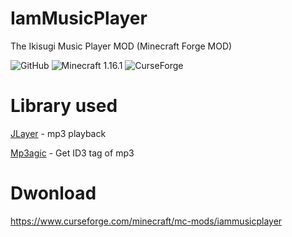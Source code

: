# IamMusicPlayer
The Ikisugi Music Player MOD (Minecraft Forge MOD)

<img alt="GitHub" src="https://img.shields.io/github/license/teamfelnull/iammusicplayer?style=for-the-badge"> <img alt="Minecraft 1.16.1" src="https://img.shields.io/badge/Minecraft-1.16.1-green.svg?style=for-the-badge"> <img alt="CurseForge" src="https://cf.way2muchnoise.eu/versions/386380.svg">

# Library used

[JLayer](http://www.javazoom.net/javalayer/javalayer.html) - mp3 playback

[Mp3agic](https://github.com/mpatric/mp3agic) - Get ID3 tag of mp3

# Dwonload
https://www.curseforge.com/minecraft/mc-mods/iammusicplayer
